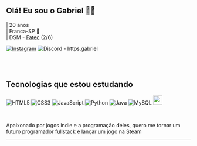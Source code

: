 <!--
**Gabriel-C137/Gabriel-C137** is a ✨ _special_ ✨ repository because its `README.md` (this file) appears on your GitHub profile.

Here are some ideas to get you started:

- 🔭 I’m currently working on ...
- 🌱 I’m currently learning ...
- 👯 I’m looking to collaborate on ...
- 🤔 I’m looking for help with ...
- 💬 Ask me about ...
- 📫 How to reach me: ...
- 😄 Pronouns: ...
- ⚡ Fun fact: ...
-->

## Olá! Eu sou o Gabriel 🙋‍♂️
| 20 anos<br>
| Franca-SP 🌆<br>
| DSM - [Fatec](https://site.fatecfranca.edu.br/) (2/6)

[![Instagram](https://img.shields.io/badge/Instagram-E4405F?style=for-the-badge&logo=instagram&logoColor=white)](https://www.instagram.com/gabriel_c137)
![Discord](https://img.shields.io/badge/Discord-7289DA?style=for-the-badge&logo=discord&logoColor=white) - https.gabriel

<br>
<br>

## Tecnologias que estou estudando

<div style="display: inline_block">
  
  ![HTML5](https://img.shields.io/badge/HTML5-E34F26?style=for-the-badge&logo=html5&logoColor=white)
  ![CSS3](https://img.shields.io/badge/CSS3-1572B6?style=for-the-badge&logo=css3&logoColor=white)
  ![JavaScript](https://img.shields.io/badge/JavaScript-F7DF1E?style=for-the-badge&logo=javascript&logoColor=black)
  ![Python](https://img.shields.io/badge/python-3670A0?style=for-the-badge&logo=python&logoColor=ffdd54)
  ![Java](https://img.shields.io/badge/java-%23ED8B00.svg?style=for-the-badge&logo=openjdk&logoColor=white)
  ![MySQL](https://img.shields.io/badge/MySQL-00000F?style=for-the-badge&logo=mysql&logoColor=white)
  <img height="25" src="https://cdn.discordapp.com/emojis/761076486454378506.webp">
</div><br/>

Apaixonado por jogos indie e a programação deles, quero me tornar um futuro programador fullstack e lançar um jogo na Steam
<hr>
